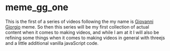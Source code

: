 # meme_gg_one

This is the first of a series of videos following the my name is [Giovanni Giorgio](https://knowyourmeme.com/memes/my-name-is-giovanni-giorgio) meme. So then this series will be my first collection of actual content when it comes to making videos, and while I am at it I will also be refining some things when it comes to making videos in general with threejs and a little additional vanilla javaScript code.


